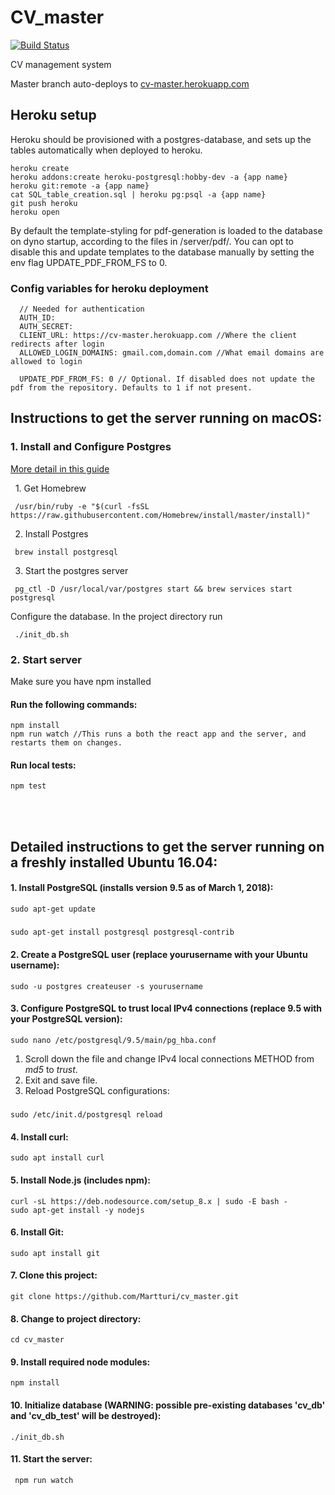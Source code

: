 # CV_master
[![Build Status](https://travis-ci.org/Martturi/cv_master.svg?branch=master)](https://travis-ci.org/Martturi/cv_master)

CV management system

Master branch auto-deploys to <a href="http://cv-master.herokuapp.com">cv-master.herokuapp.com</a>

##  Heroku setup
Heroku should be provisioned with a postgres-database, and sets up the tables automatically when deployed to heroku.

```
heroku create
heroku addons:create heroku-postgresql:hobby-dev -a {app name}
heroku git:remote -a {app name}
cat SQL_table_creation.sql | heroku pg:psql -a {app name}
git push heroku
heroku open
```

By default the template-styling for pdf-generation is loaded to the database on dyno startup, according to the files in /server/pdf/. You can opt to disable this and update templates to the database manually by setting the env flag UPDATE_PDF_FROM_FS to 0.

### Config variables for heroku deployment
```
  // Needed for authentication
  AUTH_ID:  
  AUTH_SECRET:
  CLIENT_URL: https://cv-master.herokuapp.com //Where the client redirects after login
  ALLOWED_LOGIN_DOMAINS: gmail.com,domain.com //What email domains are allowed to login

  UPDATE_PDF_FROM_FS: 0 // Optional. If disabled does not update the pdf from the repository. Defaults to 1 if not present.
```

## Instructions to get the server running on macOS:

### 1. Install and Configure Postgres
   [More detail in this guide](https://www.codementor.io/devops/tutorial/getting-started-postgresql-server-mac-osx)

   1. Get Homebrew

     /usr/bin/ruby -e "$(curl -fsSL https://raw.githubusercontent.com/Homebrew/install/master/install)"

   2. Install Postgres

     brew install postgresql  

   3. Start the postgres server

     pg_ctl -D /usr/local/var/postgres start && brew services start postgresql


Configure the database. In the project directory run

     ./init_db.sh


### 2. Start server

  Make sure you have npm installed

#### Run the following commands:

    npm install
    npm run watch //This runs a both the react app and the server, and restarts them on changes.

#### Run local tests:

    npm test

<br/>
<br/>

## Detailed instructions to get the server running on a freshly installed Ubuntu 16.04:

#### 1. Install PostgreSQL (installs version 9.5 as of March 1, 2018):

    sudo apt-get update
#####    
    sudo apt-get install postgresql postgresql-contrib

#### 2. Create a PostgreSQL user (replace yourusername with your Ubuntu username):

    sudo -u postgres createuser -s yourusername

#### 3. Configure PostgreSQL to trust local IPv4 connections (replace 9.5 with your PostgreSQL version):

    sudo nano /etc/postgresql/9.5/main/pg_hba.conf

1. Scroll down the file and change IPv4 local connections METHOD from *_md5_* to *_trust_*.
2. Exit and save file.
3. Reload PostgreSQL configurations:  
#####
    sudo /etc/init.d/postgresql reload

#### 4. Install curl:

    sudo apt install curl

#### 5. Install Node.js (includes npm):

    curl -sL https://deb.nodesource.com/setup_8.x | sudo -E bash -
    sudo apt-get install -y nodejs

#### 6. Install Git:

    sudo apt install git

#### 7. Clone this project:

    git clone https://github.com/Martturi/cv_master.git

#### 8. Change to project directory:

    cd cv_master

#### 9. Install required node modules:

    npm install

#### 10. Initialize database (WARNING: possible pre-existing databases 'cv_db' and 'cv_db_test' will be destroyed):

    ./init_db.sh

#### 11. Start the server:

     npm run watch
